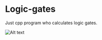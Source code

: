# Logic-gates
Just cpp program who calculates logic gates.

![Alt text](https://github.com/spanishkukli/logic-gates/blob/main/img/logic-gates-types.jpg)
